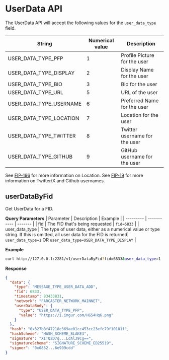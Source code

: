 # UserData API

The UserData API will accept the following values for the `user_data_type` field.

| String                  | Numerical value | Description                   |
| ----------------------- | --------------- | ----------------------------- |
| USER_DATA_TYPE_PFP      | 1               | Profile Picture for the user  |
| USER_DATA_TYPE_DISPLAY  | 2               | Display Name for the user     |
| USER_DATA_TYPE_BIO      | 3               | Bio for the user              |
| USER_DATA_TYPE_URL      | 5               | URL of the user               |
| USER_DATA_TYPE_USERNAME | 6               | Preferred Name for the user   |
| USER_DATA_TYPE_LOCATION | 7               | Location for the user         |
| USER_DATA_TYPE_TWITTER  | 8               | Twitter username for the user |
| USER_DATA_TYPE_GITHUB   | 9               | GitHub username for the user  |

See [FIP-196](https://github.com/farcasterxyz/protocol/discussions/196) for more information on Location.
See [FIP-19](https://github.com/farcasterxyz/protocol/discussions/199) for more information on Twitter/X and Github usernames.

## userDataByFid

Get UserData for a FID.

**Query Parameters**
| Parameter | Description | Example |
| --------- | ----------- | ------- |
| fid | The FID that's being requested | `fid=6833` |
| user_data_type | The type of user data, either as a numerical value or type string. If this is omitted, all user data for the FID is returned| `user_data_type=1` OR `user_data_type=USER_DATA_TYPE_DISPLAY` |

**Example**

```bash
curl http://127.0.0.1:2281/v1/userDataByFid?fid=6833&user_data_type=1
```

**Response**

```json
{
  "data": {
    "type": "MESSAGE_TYPE_USER_DATA_ADD",
    "fid": 6833,
    "timestamp": 83433831,
    "network": "FARCASTER_NETWORK_MAINNET",
    "userDataBody": {
      "type": "USER_DATA_TYPE_PFP",
      "value": "https://i.imgur.com/HG54Hq6.png"
    }
  },
  "hash": "0x327b8f47218c369ae01cc453cc23efc79f10181f",
  "hashScheme": "HASH_SCHEME_BLAKE3",
  "signature": "XITQZD7q...LdAlJ9Cg==",
  "signatureScheme": "SIGNATURE_SCHEME_ED25519",
  "signer": "0x0852...6e999cdd"
}
```
